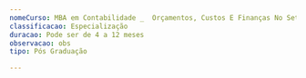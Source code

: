 ```yaml
---
nomeCurso: MBA em Contabilidade _  Orçamentos, Custos E Finanças No Setor Público
classificacao: Especialização
duracao: Pode ser de 4 a 12 meses
observacao: obs
tipo: Pós Graduação

---
```


